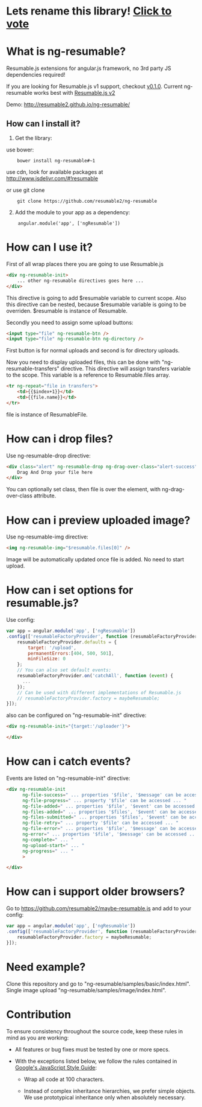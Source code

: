 # Lets rename this library! [Click to vote](https://docs.google.com/forms/d/1k_xUuXWbWbFZlCJDb43vAltcrJzighrdpk8-z8KU2ys/viewform)

What is ng-resumable?
============

Resumable.js extensions for angular.js framework, no 3rd party JS dependencies required!

If you are looking for Resumable.js v1 support, checkout [v0.1.0](https://github.com/resumable2/ng-resumable/tree/v0.1.0).
Current ng-resumable works best with [Resumable.js v2](https://github.com/resumable2/resumable.js)

Demo: http://resumable2.github.io/ng-resumable/

## How can I install it?
1) Get the library:

use bower:
        
        bower install ng-resumable#~1
                
use cdn, look for available packages at http://www.jsdelivr.com/#!resumable
                
or use git clone
        
        git clone https://github.com/resumable2/ng-resumable
                
2) Add the module to your app as a dependency:

        angular.module('app', ['ngResumable'])
        
How can I use it?
============

First of all wrap places there you are going to use Resumable.js
````html
<div ng-resumable-init> 
    ... other ng-resumable directives goes here ...
</div>
````
This directive is going to add $resumable variable to current scope.
Also this directive can be nested, because $resumable variable is going to be overriden.
$resumable is instance of Resumable.


Secondly you need to assign some upload buttons:
````html
<input type="file" ng-resumable-btn />
<input type="file" ng-resumable-btn ng-directory />
````
First button is for normal uploads and second is for directory uploads.


Now you need to display uploaded files, this can be done with "ng-resumable-transfers" directive.
This directive will assign transfers variable to the scope. This variable is a reference to Resumable.files array.
````html
<tr ng-repeat="file in transfers">
    <td>{{$index+1}}</td>
    <td>{{file.name}}</td>
</tr>
````
file is instance of ResumableFile.

How can i drop files?
============

Use ng-resumable-drop directive:
````html
<div class="alert" ng-resumable-drop ng-drag-over-class="alert-success">
    Drag And Drop your file here
</div>
````
You can optionally set class, then file is over the element, with ng-drag-over-class attribute.

How can i preview uploaded image?
============

Use ng-resumable-img directive:
````html
<img ng-resumable-img="$resumable.files[0]" />
````
Image will be automatically updated once file is added. No need to start upload.


How can i set options for resumable.js? 
============

Use config:
````javascript
var app = angular.module('app', ['ngResumable'])
.config(['resumableFactoryProvider', function (resumableFactoryProvider) {
    resumableFactoryProvider.defaults = {
        target: '/upload',
        permanentErrors:[404, 500, 501],
        minFileSize: 0
    };
    // You can also set default events:
    resumableFactoryProvider.on('catchAll', function (event) {
      ...
    });
    // Can be used with different implementations of Resumable.js
    // resumableFactoryProvider.factory = maybeResumable;
}]);
````

also can be configured on "ng-resumable-init" directive:
````html
<div ng-resumable-init="{target:'/uploader'}">

</div>
````


How can i catch events?
============

Events are listed on "ng-resumable-init" directive:
````html
<div ng-resumable-init 
      ng-file-success=" ... properties '$file', '$message' can be accessed ... "
      ng-file-progress=" ... property '$file' can be accessed ... "
      ng-file-added=" ... properties '$file', '$event' can be accessed ... "
      ng-files-added=" ... properties '$files', '$event' can be accessed ... "
      ng-files-submitted=" ... properties '$files', '$event' can be accessed ... "
      ng-file-retry=" ... property '$file' can be accessed ... "
      ng-file-error=" ... properties '$file', '$message' can be accessed ... "
      ng-error=" ... properties '$file', '$message' can be accessed ... "
      ng-complete=" ... "     
      ng-upload-start=" ... "   
      ng-progress=" ... "
      > 

</div>
````


How can i support older browsers?
============
Go to https://github.com/resumable2/maybe-resumable.js
and add to your config:
````javascript
var app = angular.module('app', ['ngResumable'])
.config(['resumableFactoryProvider', function (resumableFactoryProvider) {
    resumableFactoryProvider.factory = maybeResumable;
}]);
````

Need example?
============
Clone this repository and go to "ng-resumable/samples/basic/index.html".
Single image upload "ng-resumable/samples/image/index.html".


Contribution
============
To ensure consistency throughout the source code, keep these rules in mind as you are working:

* All features or bug fixes must be tested by one or more specs.

* With the exceptions listed below, we follow the rules contained in [Google's JavaScript Style Guide](http://google-styleguide.googlecode.com/svn/trunk/javascriptguide.xml):

  * Wrap all code at 100 characters.

  * Instead of complex inheritance hierarchies, we prefer simple objects. We use prototypical
inheritance only when absolutely necessary.

